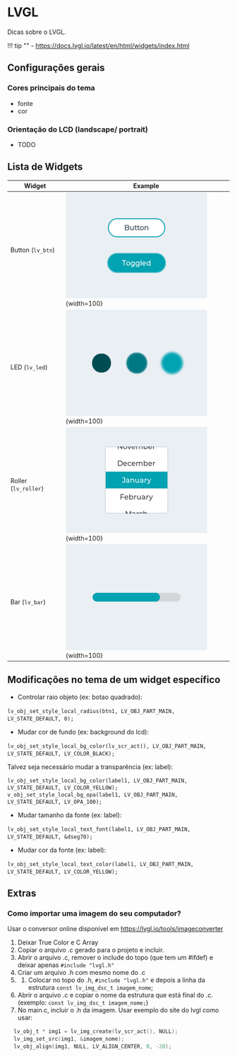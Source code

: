 # LVGL

Dicas sobre o LVGL.

!!! tip ""
    - https://docs.lvgl.io/latest/en/html/widgets/index.html
  
## Configurações gerais

### Cores principais do tema

- fonte
- cor

### Orientação do LCD (landscape/ portrait)

- TODO

## Lista de Widgets

| Widget               | Example                                 |
| ------               | -------                                 |
| Button (`lv_btn`)    | ![](imgs/lvgl/lv_button.png){width=100} |
| LED (`lv_led`)       | ![](imgs/lvgl/lv_leds.png){width=100}   |
| Roller (`lv_roller`) | ![](imgs/lvgl/lv_roller.png){width=100} |
| Bar (`lv_bar`)       | ![](imgs/lvgl/lv_bar.png){width=100}    |

## Modificações no tema de um widget específico

- Controlar raio objeto (ex: botao quadrado):

`lv_obj_set_style_local_radius(btn1, LV_OBJ_PART_MAIN, LV_STATE_DEFAULT, 0);`

- Mudar cor de fundo (ex: background do lcd):

`lv_obj_set_style_local_bg_color(lv_scr_act(), LV_OBJ_PART_MAIN, LV_STATE_DEFAULT, LV_COLOR_BLACK);`

Talvez seja necessário mudar a transparência (ex: label):

```
lv_obj_set_style_local_bg_color(label1, LV_OBJ_PART_MAIN, LV_STATE_DEFAULT, LV_COLOR_YELLOW);
v_obj_set_style_local_bg_opa(label1, LV_OBJ_PART_MAIN, LV_STATE_DEFAULT, LV_OPA_100);
```

- Mudar tamanho da fonte (ex: label):

`lv_obj_set_style_local_text_font(label1, LV_OBJ_PART_MAIN, LV_STATE_DEFAULT, &dseg70);`

- Mudar cor da fonte (ex: label):

 `lv_obj_set_style_local_text_color(label1, LV_OBJ_PART_MAIN, LV_STATE_DEFAULT, LV_COLOR_YELLOW);`

## Extras

### Como importar uma imagem do seu computador?

Usar o conversor online disponível em https://lvgl.io/tools/imageconverter

1. Deixar True Color e C Array
1. Copiar o arquivo .c gerado para o projeto e incluir. 
1. Abrir o arquivo .c, remover o include do topo (que tem um #ifdef) e deixar apenas ```#include "lvgl.h"```
1. Criar um arquivo .h com mesmo nome do .c
1. 1. Colocar no topo do .h,  ```#include "lvgl.h"```  e depois a linha da estrutura ```const lv_img_dsc_t imagem_nome```;
1. Abrir o arquivo .c e copiar o nome da estrutura que está final do .c. (exemplo: ```const lv_img_dsc_t imagem_nome;```)
1. No main.c, incluir o .h da imagem. Usar exemplo do site do lvgl como usar:

```c
  lv_obj_t * img1 = lv_img_create(lv_scr_act(), NULL);
  lv_img_set_src(img1, &imagem_nome);
  lv_obj_align(img1, NULL, LV_ALIGN_CENTER, 0, -20);
```
